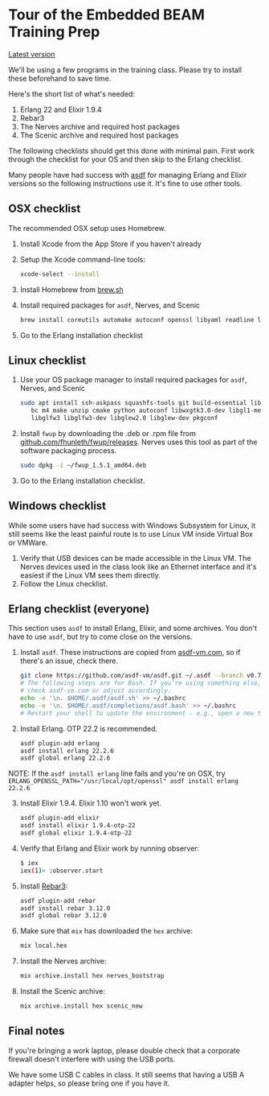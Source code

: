 # Tour of the Embedded BEAM Training Prep

[Latest version](https://github.com/nerves-training/training_checklists/blob/master/embedded-beam-checklist.md)

We'll be using a few programs in the training class. Please try to install these
beforehand to save time.

Here's the short list of what's needed:

1. Erlang 22 and Elixir 1.9.4
2. Rebar3
3. The Nerves archive and required host packages
4. The Scenic archive and required host packages

The following checklists should get this done with minimal pain. First work
through the checklist for your OS and then skip to the Erlang checklist.

Many people have had success with [asdf](https://asdf-vm.com/) for managing
Erlang and Elixir versions so the following instructions use it. It's fine to
use other tools.

## OSX checklist

The recommended OSX setup uses Homebrew.

1. Install Xcode from the App Store if you haven't already
2. Setup the Xcode command-line tools:

    ```sh
    xcode-select --install
    ```

3. Install Homebrew from [brew.sh](https://brew.sh)
4. Install required packages for `asdf`, Nerves, and Scenic

    ```sh
    brew install coreutils automake autoconf openssl libyaml readline libtool fwup squashfs wxmac glfw3 glew pkg-config
    ```

5. Go to the Erlang installation checklist

## Linux checklist

1. Use your OS package manager to install required packages for `asdf`, Nerves,
   and Scenic

    ```sh
    sudo apt install ssh-askpass squashfs-tools git build-essential libssl-dev libncurses5-dev \
       bc m4 make unzip cmake python autoconf libwxgtk3.0-dev libgl1-mesa-dev libglu1-mesa-dev \
       libglfw3 libglfw3-dev libglew2.0 libglew-dev pkgconf
    ```

2. Install `fwup` by downloading the .deb or .rpm file from
   [github.com/fhunleth/fwup/releases](https://github.com/fhunleth/fwup/releases).
   Nerves uses this tool as part of the software packaging process.

   ```sh
   sudo dpkg -i ~/fwup_1.5.1_amd64.deb
   ```

3. Go to the Erlang installation checklist.

## Windows checklist

While some users have had success with Windows Subsystem for Linux, it still
seems like the least painful route is to use Linux VM inside Virtual Box or
VMWare.

1. Verify that USB devices can be made accessible in the Linux VM. The Nerves
   devices used in the class look like an Ethernet interface and it's easiest if
   the Linux VM sees them directly.
2. Follow the Linux checklist.

## Erlang checklist (everyone)

This section uses `asdf` to install Erlang, Elixir, and some archives. You don't
have to use `asdf`, but try to come close on the versions.

1. Install `asdf`. These instructions are copied from
   [asdf-vm.com](https://asdf-vm.com/#/core-manage-asdf-vm), so if there's an
   issue, check there.

    ```sh
    git clone https://github.com/asdf-vm/asdf.git ~/.asdf --branch v0.7.6
    # The following steps are for Bash. If you’re using something else,
    # check asdf-vm.com or adjust accordingly.
    echo -e '\n. $HOME/.asdf/asdf.sh' >> ~/.bashrc
    echo -e '\n. $HOME/.asdf/completions/asdf.bash' >> ~/.bashrc
    # Restart your shell to update the environment - e.g., open a new tab
    ```

2. Install Erlang. OTP 22.2 is recommended.

    ```sh
    asdf plugin-add erlang
    asdf install erlang 22.2.6
    asdf global erlang 22.2.6
    ```

NOTE: If the `asdf install erlang` line fails and you're on OSX, try
`ERLANG_OPENSSL_PATH="/usr/local/opt/openssl" asdf install erlang 22.2.6`

3. Install Elixir 1.9.4. Elixir 1.10 won't work yet.

    ```sh
    asdf plugin-add elixir
    asdf install elixir 1.9.4-otp-22
    asdf global elixir 1.9.4-otp-22
    ```

4. Verify that Erlang and Elixir work by running observer:

    ```sh
    $ iex
    iex(1)> :observer.start
    ```

5. Install [Rebar3](https://www.rebar3.org/docs/getting-started):

    ```sh
    asdf plugin-add rebar
    asdf install rebar 3.12.0
    asdf global rebar 3.12.0
    ```

6. Make sure that `mix` has downloaded the `hex` archive:

   ```sh
   mix local.hex
   ```

7. Install the Nerves archive:

   ```sh
   mix archive.install hex nerves_bootstrap
   ```

8. Install the Scenic archive:

   ```sh
   mix archive.install hex scenic_new
   ```

## Final notes

If you're bringing a work laptop, please double check that a corporate firewall
doesn't interfere with using the USB ports.

We have some USB C cables in class. It still seems that having a USB A adapter
helps, so please bring one if you have it.
